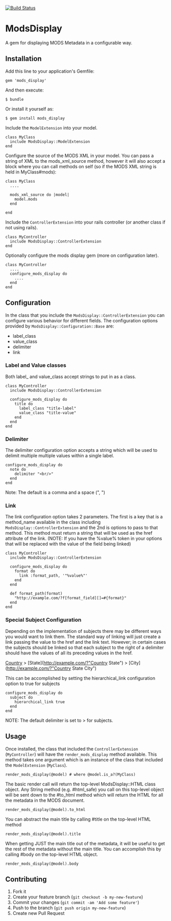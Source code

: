 [![Build Status](https://travis-ci.org/sul-dlss/mods_display.png?branch=master)](https://travis-ci.org/sul-dlss/mods_display)

# ModsDisplay

A gem for displaying MODS Metadata in a configurable way.

## Installation

Add this line to your application's Gemfile:

    gem 'mods_display'

And then execute:

    $ bundle

Or install it yourself as:

    $ gem install mods_display
    
Include the `ModelExtension` into your model.

    class MyClass
      include ModsDisplay::ModelExtension
    end

Configure the source of the MODS XML in your model.  You can pass a string of XML to the mods_xml_source method, however it will also accept a block where you can call methods on self (so if the MODS XML string is held in MyClass#mods):

    class MyClass
      ....
      
      mods_xml_source do |model|
        model.mods
      end
      
    end

Include the `ControllerExtension` into your rails controller (or another class if not using rails).

    class MyController
      include ModsDisplay::ControllerExtension
    end
    
Optionally configure the mods display gem (more on configuration later).

    class MyController
      ....
      configure_mods_display do
        ....
      end
    end

## Configuration

In the class that you include the `ModsDisplay::ControllerExtension` you can configure various behavior for different fields.  The configuration options provided by `ModsDisplay::Configuration::Base` are:

* label_class
* value_class
* delimiter
* link

### Label and Value classes

Both label_ and value_class accept strings to put in as a class.

    class MyController
      include ModsDisplay::ControllerExtension
      
      configure_mods_display do
        title do
          label_class "title-label"
          value_class "title-value"
        end
      end
    end

### Delimiter

The delimiter configuration option accepts a string which will be used to delimit multiple multiple values within a single label.

    configure_mods_display do
      note do
        delimiter "<br/>"
      end
    end

Note: The default is a comma and a space (", ")

### Link

The link configuration option takes 2 parameters. The first is a key that is a method_name available in the class including `ModsDisplay::ControllerExtension` and the 2nd is options to pass to that method.  This method must return a string that will be used as the href attribute of the link. (NOTE: If you have the %value% token in your options that will be replaced with the value of the field being linked)

    class MyController
      include ModsDisplay::ControllerExtension
      
      configure_mods_display do
        format do
          link :format_path, '"%value%"'
        end
      end
      
      def format_path(format)
        "http://example.com/?f[format_field][]=#{format}"
      end
    end

### Special Subject Configuration

Depending on the implementation of subjects there may be different ways you would want to link them.  The standard way of linking will just create a link passing the value to the href and the link text.  However; in certain cases the subjects should be linked so that each subject to the right of a delimiter should have the values of all its preceding values in the href.

[Country](http://example.com/?"Country") > [State](http://example.com/?"Country State") > [City](http://example.com/?"Country State City")
    
This can be accomplished by setting the hierarchical_link configuration option to true for subjects

    configure_mods_display do
      subject do
        hierarchical_link true
      end
    end

NOTE: The default delimiter is set to > for subjects.

## Usage

Once installed, the class that included the `ControllerExtension` (`MyController`) will have the `render_mods_display` method available.  This method takes one argument which is an instance of the class that included the `ModelExtension` (`MyClass`).

    render_mods_display(@model) # where @model.is_a?(MyClass)

The basic render call will return the top-level ModsDisplay::HTML class object.  Any String method (e.g. #html_safe) you call on this top-level object will be sent down to the #to_html method which will return the HTML for all the metadata in the MODS document.

    render_mods_display(@model).to_html
    
You can abstract the main title by calling #title on the top-level HTML method

    render_mods_display(@model).title
    
When getting JUST the main title out of the metadata, it will be useful to get the rest of the metadata without the main title.  You can accomplish this by calling #body on the top-level HTML object.

    render_mods_display(@model).body

## Contributing

1. Fork it
2. Create your feature branch (`git checkout -b my-new-feature`)
3. Commit your changes (`git commit -am 'Add some feature'`)
4. Push to the branch (`git push origin my-new-feature`)
5. Create new Pull Request
